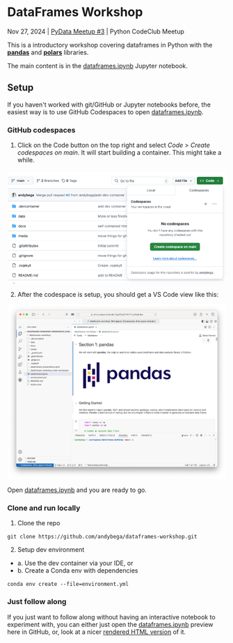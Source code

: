 # DataFrames Workshop

Nov 27, 2024 | [PyData Meetup #3](https://www.meetup.com/pydata-tallinn/events/303780916) | Python CodeClub Meetup

This is a introductory workshop covering dataframes in Python with the [**pandas**](https://pandas.pydata.org) and [**polars**](https://pola.rs) libraries. 

The main content is in the [dataframes.ipynb](dataframes.ipynb) Jupyter notebook. 

## Setup

If you haven't worked with git/GitHub or Jupyter notebooks before, the easiest way is to use GitHub Codespaces to open [dataframes.ipynb](dataframes.ipynb).

### GitHub codespaces

1. Click on the Code button on the top right and select _Code_ > _Create codespaces on main_. It will start building a container. This might take a while. 

![](media/setup-codespaces-1.png)

2. After the codespace is setup, you should get a VS Code view like this:

![](media/setup-codespaces-2.png)

Open [dataframes.ipynb](dataframes.ipynb) and you are ready to go. 

### Clone and run locally

1. Clone the repo
```
git clone https://github.com/andybega/dataframes-workshop.git
```

2. Setup dev environment
- a. Use the dev container via your IDE, or
- b. Create a Conda env with dependencies
```
conda env create --file=environment.yml
```

### Just follow along

If you just want to follow along without having an interactive notebook to experiment with, you can either just open the [dataframes.ipynb](dataframes.ipynb) preview here in GitHub, or, look at a nicer [rendered HTML version](https://www.andybeger.com/dataframes-workshop/dataframes.html) of it. 